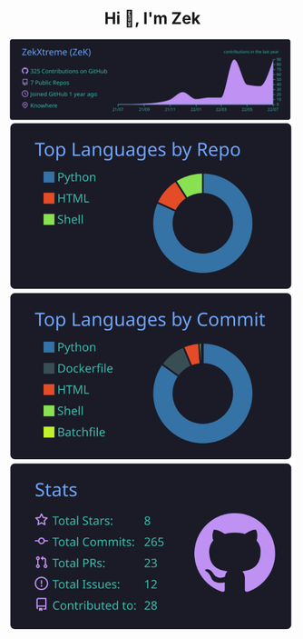 <h1 align="center">Hi 👋, I'm Zek</h1>

[![](https://raw.githubusercontent.com/ZekXtreme/zekxtreme/main/profile-summary-card-output/tokyonight/0-profile-details.svg)](https://github.com/vn7n24fzkq/github-profile-summary-cards)
[![](https://raw.githubusercontent.com/ZekXtreme/zekxtreme/main/profile-summary-card-output/tokyonight/1-repos-per-language.svg)](https://github.com/vn7n24fzkq/github-profile-summary-cards) [![](https://raw.githubusercontent.com/ZekXtreme/zekxtreme/main/profile-summary-card-output/tokyonight/2-most-commit-language.svg)](https://github.com/vn7n24fzkq/github-profile-summary-cards)
[![](https://raw.githubusercontent.com/ZekXtreme/zekxtreme/main/profile-summary-card-output/tokyonight/3-stats.svg)](https://github.com/vn7n24fzkq/github-profile-summary-cards) 
